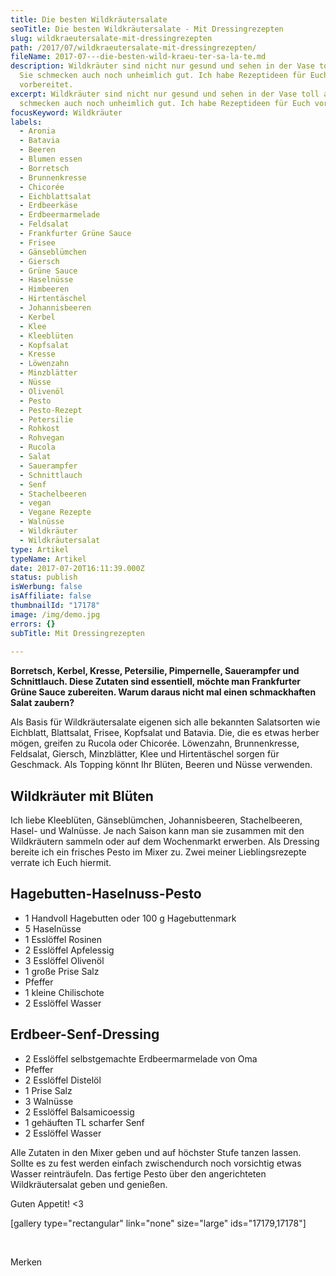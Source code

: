 ```yaml
---
title: Die besten Wild­kräu­ter­sa­la­te
seoTitle: Die besten Wildkräutersalate - Mit Dressingrezepten
slug: wildkraeutersalate-mit-dressingrezepten
path: /2017/07/wildkraeutersalate-mit-dressingrezepten/
fileName: 2017-07---die-besten-wild-kraeu-ter-sa-la-te.md
description: Wildkräuter sind nicht nur gesund und sehen in der Vase toll aus -
  Sie schmecken auch noch unheimlich gut. Ich habe Rezeptideen für Euch
  vorbereitet.
excerpt: Wildkräuter sind nicht nur gesund und sehen in der Vase toll aus - Sie
  schmecken auch noch unheimlich gut. Ich habe Rezeptideen für Euch vorbereitet.
focusKeyword: Wildkräuter
labels:
  - Aronia
  - Batavia
  - Beeren
  - Blumen essen
  - Borretsch
  - Brunnenkresse
  - Chicorée
  - Eichblattsalat
  - Erdbeerkäse
  - Erdbeermarmelade
  - Feldsalat
  - Frankfurter Grüne Sauce
  - Frisee
  - Gänseblümchen
  - Giersch
  - Grüne Sauce
  - Haselnüsse
  - Himbeeren
  - Hirtentäschel
  - Johannisbeeren
  - Kerbel
  - Klee
  - Kleeblüten
  - Kopfsalat
  - Kresse
  - Löwenzahn
  - Minzblätter
  - Nüsse
  - Olivenöl
  - Pesto
  - Pesto-Rezept
  - Petersilie
  - Rohkost
  - Rohvegan
  - Rucola
  - Salat
  - Sauerampfer
  - Schnittlauch
  - Senf
  - Stachelbeeren
  - vegan
  - Vegane Rezepte
  - Walnüsse
  - Wildkräuter
  - Wildkräutersalat
type: Artikel
typeName: Artikel
date: 2017-07-20T16:11:39.000Z
status: publish
isWerbung: false
isAffiliate: false
thumbnailId: "17178"
image: /img/demo.jpg
errors: {}
subTitle: Mit Dressingrezepten
  
---
```


**Borretsch, Kerbel, Kresse, Petersilie, Pimpernelle, Sauerampfer und
Schnittlauch. Diese Zutaten sind essentiell, möchte man Frankfurter Grüne Sauce
zubereiten. Warum daraus nicht mal einen schmackhaften Salat zaubern?**

Als Basis für Wildkräutersalate eigenen sich alle bekannten Salatsorten wie
Eichblatt, Blattsalat, Frisee, Kopfsalat und Batavia. Die, die es etwas herber
mögen, greifen zu Rucola oder Chicorée. Löwenzahn, Brunnenkresse, Feldsalat,
Giersch, Minzblätter, Klee und Hirtentäschel sorgen für Geschmack. Als Topping
könnt Ihr Blüten, Beeren und Nüsse verwenden.

## Wildkräuter mit Blüten

Ich liebe Kleeblüten, Gänseblümchen, Johannisbeeren, Stachelbeeren, Hasel- und
Walnüsse. Je nach Saison kann man sie zusammen mit den Wildkräutern sammeln oder
auf dem Wochenmarkt erwerben. Als Dressing bereite ich ein frisches Pesto im
Mixer zu. Zwei meiner Lieblingsrezepte verrate ich Euch hiermit.

## Hagebutten-Haselnuss-Pesto

- 1 Handvoll Hagebutten oder 100 g Hagebuttenmark
- 5 Haselnüsse
- 1 Esslöffel Rosinen
- 2 Esslöffel Apfelessig
- 3 Esslöffel Olivenöl
- 1 große Prise Salz
- Pfeffer
- 1 kleine Chilischote
- 2 Esslöffel Wasser

## Erdbeer-Senf-Dressing

- 2 Esslöffel selbstgemachte Erdbeermarmelade von Oma
- Pfeffer
- 2 Esslöffel Distelöl
- 1 Prise Salz
- 3 Walnüsse
- 2 Esslöffel Balsamicoessig
- 1 gehäuften TL scharfer Senf
- 2 Esslöffel Wasser

Alle Zutaten in den Mixer geben und auf höchster Stufe tanzen lassen. Sollte es
zu fest werden einfach zwischendurch noch vorsichtig etwas Wasser reinträufeln.
Das fertige Pesto über den angerichteten Wildkräutersalat geben und genießen.

Guten Appetit! &lt;3

[gallery type="rectangular" link="none" size="large" ids="17179,17178"]

&nbsp;

Merken

  